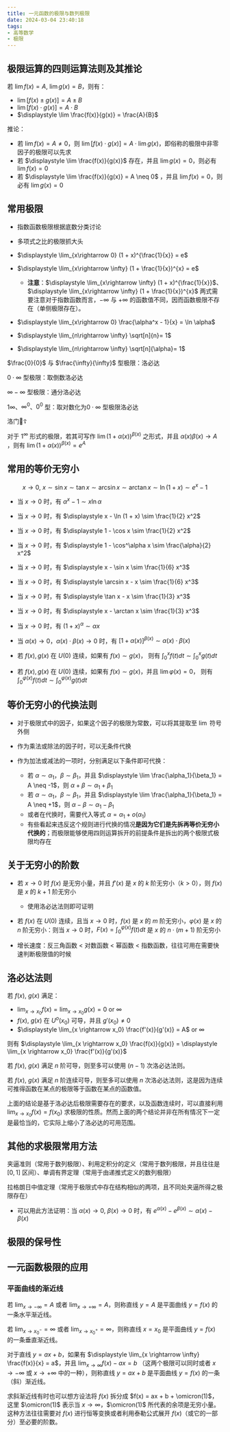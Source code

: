 ```yaml
---
title: 一元函数的极限与数列极限
date: 2024-03-04 23:40:18
tags: 
- 高等数学
- 极限
---
```


## 极限运算的四则运算法则及其推论

若 $\lim f(x) = A,\ \lim g(x) = B$，则有：

- $\lim [f(x) \pm g(x)] = A\pm B$
- $\lim [f(x) \cdot g(x)] = A\cdot B$
- $\displaystyle \lim \frac{f(x)}{g(x)} = \frac{A}{B}$

推论：

- 若 $\lim f(x) = A \neq 0$，则 $\lim [f(x) \cdot g(x)] = A\cdot \lim g(x)$，即俗称的极限中非零因子的极限可以先求
- 若 $\displaystyle \lim \frac{f(x)}{g(x)}$ 存在，并且 $\lim g(x) = 0$，则必有 $\lim f(x) = 0$
- 若 $\displaystyle \lim \frac{f(x)}{g(x)} = A \neq 0$ ，并且 $\lim f(x) = 0$，则必有 $\lim g(x) = 0$

## 常用极限

- 指数函数极限根据底数分类讨论

- 多项式之比的极限抓大头

- $\displaystyle \lim_{x\rightarrow 0} (1 + x)^{\frac{1}{x}} = e$

- $\displaystyle \lim_{x\rightarrow \infty} (1 + \frac{1}{x})^{x} = e$
    - **注意**：$\displaystyle \lim_{x\rightarrow \infty} (1 + x)^{\frac{1}{x}}$、$\displaystyle \lim_{x\rightarrow \infty} (1 + \frac{1}{x})^{x}$ 两式需要注意对于指数函数而言，$-\infty$ 与 $+\infty$ 的函数值不同，因而函数极限不存在（单侧极限存在）。

- $\displaystyle \lim_{x\rightarrow 0} \frac{\alpha^x - 1}{x} = \ln \alpha$

- $\displaystyle \lim_{n\rightarrow \infty} \sqrt[n]{n}= 1$

- $\displaystyle \lim_{n\rightarrow \infty} \sqrt[n]{\alpha}= 1$

$\frac{0}{0}$ 与 $\frac{\infty}{\infty}$ 型极限：洛必达

$0\cdot \infty$ 型极限：取倒数洛必达

$\infty - \infty$ 型极限：通分洛必达

$1\infty$、$\infty^0$、$0^0$ 型：取对数化为$0\cdot \infty$ 型极限洛必达

洛门🙏☦️

对于 $1^\infty$ 形式的极限，若其可写作 $\lim (1 + \alpha(x))^{\beta(x)}$ 之形式，并且 $\alpha(x) \beta(x) \rightarrow A$ ，则有 $\lim (1 + \alpha(x))^{\beta(x)} = e^A$

## 常用的等价无穷小

$$x \rightarrow 0,\ x \sim \sin x \sim \tan x \sim \arcsin x \sim \arctan x \sim \ln (1 + x) \sim e^x - 1$$

- 当 $x \rightarrow 0$ 时，有 $\alpha^x - 1 \sim x \ln \alpha$

- 当 $x \rightarrow 0$ 时，有 $\displaystyle x - \ln (1 + x) \sim \frac{1}{2} x^2$

- 当 $x \rightarrow 0$ 时，有 $\displaystyle 1 - \cos x \sim \frac{1}{2} x^2$

- 当 $x \rightarrow 0$ 时，有 $\displaystyle 1 - \cos^\alpha x \sim \frac{\alpha}{2} x^2$

- 当 $x \rightarrow 0$ 时，有 $\displaystyle x - \sin x \sim \frac{1}{6} x^3$

- 当 $x \rightarrow 0$ 时，有 $\displaystyle \arcsin x - x \sim \frac{1}{6} x^3$

- 当 $x \rightarrow 0$ 时，有 $\displaystyle \tan x - x \sim \frac{1}{3} x^3$

- 当 $x \rightarrow 0$ 时，有 $\displaystyle x - \arctan x \sim \frac{1}{3} x^3$

- 当 $x \rightarrow 0$ 时，有 $(1 + x)^{\alpha} \sim \alpha x$

- 当 $\alpha(x) \rightarrow 0$，$\alpha(x) \cdot \beta(x) \rightarrow 0$ 时，有 $[1 + \alpha(x)]^{\beta(x)} \sim \alpha(x) \cdot \beta(x)$

- 若 $f(x),g(x)$ 在 $U(0)$ 连续，如果有 $f(x) \sim g(x)$，
则有 $\displaystyle \int_0^x f(t) dt \sim \int_0^x g(t) dt$

- 若 $f(x),g(x)$ 在 $U(0)$ 连续，如果有 $f(x) \sim g(x)$，并且 $\lim \varphi(x) = 0$，
则有 $\displaystyle \int_0^{\varphi(x)} f(t) dt \sim \int_0^{\varphi(x)} g(t) dt$

## 等价无穷小的代换法则

- 对于极限式中的因子，如果这个因子的极限为常数，可以将其提取至 $\lim$ 符号外侧

- 作为乘法或除法的因子时，可以无条件代换

- 作为加法或减法的一项时，分别满足以下条件即可代换：
    - 若 $\alpha \sim \alpha_1$，$\beta \sim \beta_1$，并且 $\displaystyle \lim \frac{\alpha_1}{\beta_1} = A \neq -1$，则 $\alpha + \beta \sim \alpha_1 + \beta_1$
    - 若 $\alpha \sim \alpha_1$，$\beta \sim \beta_1$，并且 $\displaystyle \lim \frac{\alpha_1}{\beta_1} = A \neq +1$，则 $\alpha - \beta \sim \alpha_1 - \beta_1$
    - 或者在代换时，需要代入等式 $\alpha = \alpha_1 + o(\alpha_1)$
    - 有些看起来违反这个规则进行代换的情况**是因为它们是先拆再等价无穷小代换的**；而极限能够使用四则运算拆开的前提条件是拆出的两个极限式极限均存在

## 关于无穷小的阶数

- 若 $x \rightarrow 0$ 时 $f(x)$ 是无穷小量，并且 $f'(x)$ 是 $x$ 的 $k$ 阶无穷小（$k > 0$），则 $f(x)$ 是 $x$ 的 $k + 1$ 阶无穷小
    - 使用洛必达法则即可证明

- 若 $f(x)$ 在 $U(0)$ 连续，且当 $x \rightarrow 0$ 时，$f(x)$ 是 $x$ 的 $m$ 阶无穷小，$\varphi(x)$ 是 $x$ 的 $n$ 阶无穷小：则当 $x \rightarrow 0$ 时，$F(x) = \displaystyle \int_{0}^{\varphi(x)} f(t) dt$ 是 $x$ 的 $n \cdot (m + 1)$ 阶无穷小

- 增长速度：反三角函数 < 对数函数 < 幂函数 < 指数函数，往往可用在需要快速判断极限值的时候

## 洛必达法则

若 $f(x),\ g(x)$ 满足：

- $\displaystyle \lim_{x \rightarrow x_0} f(x) = \lim_{x \rightarrow x_0} g(x) = 0$ or $\infty$
- $f(x),\ g(x)$ 在 $U^o(x_0)$ 可导，并且 $g'(x_0) \neq 0$
- $\displaystyle \lim_{x \rightarrow x_0} \frac{f'(x)}{g'(x)} = A$ or $\infty$

则有 $\displaystyle \lim_{x \rightarrow x_0} \frac{f(x)}{g(x)} = \displaystyle \lim_{x \rightarrow x_0} \frac{f'(x)}{g'(x)}$

若 $f(x),\ g(x)$ 满足 $n$ 阶可导，则至多可以使用 $(n - 1)$ 次洛必达法则。

若 $f(x),\ g(x)$ 满足 $n$ 阶连续可导，则至多可以使用 $n$ 次洛必达法则，这是因为连续可推得函数在某点的极限等于函数在某点的函数值。

上面的结论是基于洛必达后极限需要存在的要求，以及函数连续时，可以直接利用 $\displaystyle \lim_{x\rightarrow x_0}f(x) = f(x_0)$ 求极限的性质。然而上面的两个结论并非在所有情况下一定是最恰当的，它实际上缩小了洛必达的可用范围。

## 其他的求极限常用方法

夹逼准则（常用于数列极限）、利用定积分的定义（常用于数列极限，并且往往是 $[0,1]$ 区间）、单调有界定理（常用于由递推式定义的数列极限）

拉格朗日中值定理（常用于极限式中存在结构相似的两项，且不同处夹逼所得之极限存在）
- 可以用此方法证明：当 $\alpha(x) \rightarrow 0,\ \beta(x) \rightarrow 0$ 时，有 $e^{\alpha(x)} - e^{\beta(x)} \sim \alpha(x) - \beta(x)$

## 极限的保号性

## 一元函数极限的应用

### 平面曲线的渐近线

若 $\displaystyle \lim_{x \rightarrow -\infty} = A$ 或者 $\displaystyle \lim_{x \rightarrow +\infty} = A$，则称直线 $y = A$ 是平面曲线 $y = f(x)$ 的一条水平渐近线。

若 $\displaystyle \lim_{x \rightarrow x_0^-} = \infty$ 或者 $\displaystyle \lim_{x \rightarrow x_0^+} = \infty$，则称直线 $x = x_0$ 是平面曲线 $y = f(x)$ 的一条垂直渐近线。

对于直线 $y = ax + b$，如果有 $\displaystyle \lim_{x \rightarrow \infty} \frac{f(x)}{x} = a$，并且 $\displaystyle \lim_{x \rightarrow \infty} f(x) - ax = b$ （这两个极限可以同时或者 $x \rightarrow -\infty$ 或 $x \rightarrow +\infty$ 中的一种），则称直线 $y = ax + b$ 是平面曲线 $y = f(x)$ 的一条（斜）渐近线。

求斜渐近线有时也可以想方设法将 $f(x)$ 拆分成 $f(x) = ax + b + \omicron(1)$，这里 $\omicron(1)$ 表示当 $x \rightarrow \infty$，$\omicron(1)$ 所代表的余项是无穷小量。这种方法往往需要对 $f(x)$ 进行恒等变换或者利用泰勒公式展开 $f(x)$（或它的一部分）至必要的阶数。